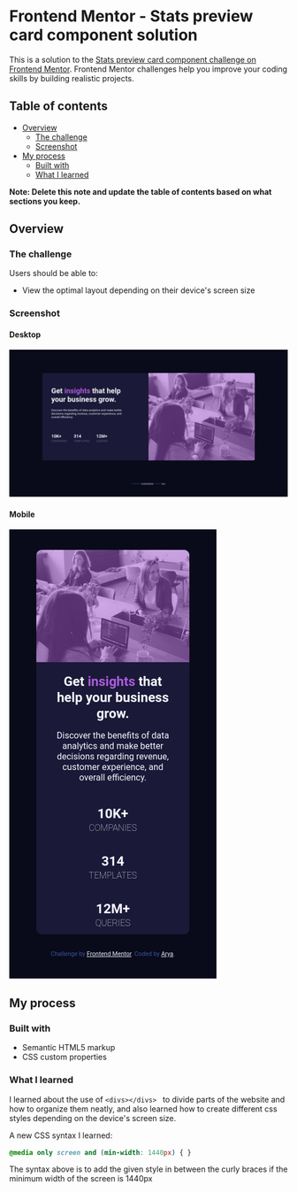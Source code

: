 # Frontend Mentor - Stats preview card component solution

This is a solution to the [Stats preview card component challenge on Frontend Mentor](https://www.frontendmentor.io/challenges/stats-preview-card-component-8JqbgoU62). Frontend Mentor challenges help you improve your coding skills by building realistic projects. 

## Table of contents

- [Overview](#overview)
  - [The challenge](#the-challenge)
  - [Screenshot](#screenshot)
- [My process](#my-process)
  - [Built with](#built-with)
  - [What I learned](#what-i-learned)

**Note: Delete this note and update the table of contents based on what sections you keep.**

## Overview

### The challenge

Users should be able to:

- View the optimal layout depending on their device's screen size

### Screenshot

#### Desktop
![](./screenshot-desktop.png)
#### Mobile
![](./screenshot-mobile.png)

## My process

### Built with

- Semantic HTML5 markup
- CSS custom properties

### What I learned

I learned about the use of ```<divs></divs> ``` to divide parts of the website and how to organize them neatly, and also learned how to create different css styles depending on the device's screen size.

A new CSS syntax I learned:
```css
@media only screen and (min-width: 1440px) { }
```
The syntax above is to add the given style in between the curly braces if the minimum width of the screen is 1440px
